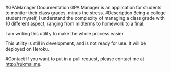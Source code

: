 #GPAManager Documentation
GPA Manager is an application for students to monitor their class grades, minus the stress.
#Description
Being a college student myself, I understand the complexity of managing a class grade with 10 different aspect, ranging from midterms to homework to a final.

I am writing this utility to make the whole process easier.

This utility is still in development, and is not ready for use. It will be deployed on Heroku.

#Contact
If you want to put in a pull request, please contact me at http://rukmal.me.
